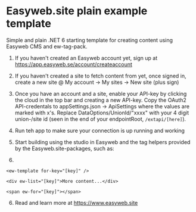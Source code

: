 # Easyweb.site plain example template

Simple and plain .NET 6 starting template for creating content using Easyweb CMS and ew-tag-pack.

1. If you haven't created an Easyweb account yet, sign up at https://app.easyweb.se/account/createaccount

2. If you haven't created a site to fetch content from yet, once signed in, create a new site @ My account -> My sites -> New site (plus sign)

3. Once you have an account and a site, enable your API-key by clicking the cloud in the top bar and creating a new API-key. Copy the OAuth2 API-credentals to appSettings.json -> ApiSettings where the values are marked with x's. Replace DataOptions/UnionId/"xxxx" with your 4 digit union-/site id (seen in the end of your endpointRoot, ``/extapi/[here]``). 

4. Run teh app to make sure your connection is up running and working

5. Start building using the studio in Easyweb and the tag helpers provided by the Easyweb.site-packages, such as:
6. 
``<ew-template for-key="[key]" />``

``<div ew-list="[key]">More content...</div>``

``<span ew-for="[key]"></span>``

6. Read and learn more at https://www.easyweb.site
